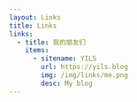 ```yaml
---
layout: Links
title: Links
links:
  - title: 我的朋友们
    items:
      - sitename: YILS
        url: https://yils.blog
        img: /img/links/me.png
        desc: My blog
---
```

